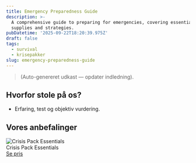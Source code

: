 ```yaml
---
title: Emergency Preparedness Guide
description: >-
  A comprehensive guide to preparing for emergencies, covering essential
  supplies and strategies.
pubDatetime: '2025-09-22T18:20:39.975Z'
draft: false
tags:
  - survival
  - krisepakker
slug: emergency-preparedness-guide
---
```

> (Auto-genereret udkast — opdater indledning).

## Hvorfor stole på os?
- Erfaring, test og objektiv vurdering.

## Vores anbefalinger


<!-- Auto: Affiliate-kort fra Products/SKUs -->

<div class="aff-card"><img src="abstract_15.png (https://v5.airtableusercontent.com/v3/u/45/45/1758578400000/QryRxKnV1smR7IrdIklFkQ/UA1VQf9Z8x-JfqZqp7ATBoTOEVLXnJK2CpuR0962MhzONiDyGQ8y6urBw5U9ByFQe7clOn1W1OYyEUrxnkV0juMtPPOn3VLfVBX1IzwjJmnndhJayEdFsznT4xAmhQ-DBXg1I-Oe0Yfyi7Y_Wj0ExkrdewLx25EPePz1ml3qGf8/hJEP3_kybbEGRfEqXVWiGdns0-Pg5VAIbGGzWFcP5Ck)" alt="Crisis Pack Essentials" class="aff-card__img" /><div class="aff-card__meta"><div class="aff-card__title">Crisis Pack Essentials</div><a class="aff-btn" href="https://affiliate.homeessentialsee62.com/deal789?utm_source=klartilalt&utm_medium=affiliate&subid=emergency-preparedness-guide-2025-09-22" rel="sponsored nofollow noopener" target="_blank">Se pris</a></div></div>

